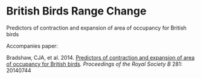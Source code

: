 # British Birds Range Change
Predictors of contraction and expansion of area of occupancy for British birds

Accompanies paper:

Bradshaw, CJA, et al. 2014. <a href="http://dx.doi.org/10.1098/rspb.2014.0744">Predictors of contraction and expansion of area of occupancy for British birds</a>. <em>Proceedings of the Royal Society B</em> 281: 20140744

